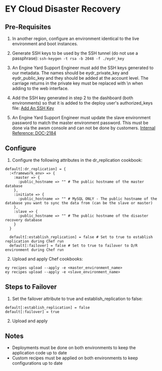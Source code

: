 EY Cloud Disaster Recovery
==========================

Pre-Requisites
-------------------
1) In another region, configure an environment identical to the live environment and boot instances.

2) Generate SSH keys to be used by the SSH tunnel (do not use a passphrase): `ssh-keygen -t rsa -b 2048 -f ./eydr_key`

3) An Engine Yard Support Engineer must add the SSH keys generated to our metadata.  The names should be eydr_private_key and eydr_public_key and they should be added at the account level.  The carriage returns in the private key must be replaced with \n when adding to the web interface.

4) Add the SSH key generated in step 2 to the dashboard (both environments) so that it is added to the deploy user's authorized_keys file:  [Add An SSH Key](https://support.cloud.engineyard.com/hc/en-us/articles/205407248-Add-an-SSH-Key)

5) An Engine Yard Support Engineer must update the slave environment password to match the master environment password.  This must be done via the awsm console and can not be done by customers. [Internal Reference: DOC-2184](https://engineyard.jiveon.com/docs/DOC-2184)

Configure
---------
1) Configure the following attributes in the dr_replication cookbook:

```
default[:dr_replication] = {
  :<framework_env> => {
    :master => {
      :public_hostname => "" # The public hostname of the master database
    },
    :initiate => {
      :public_hostname => "" # MySQL ONLY - The public hostname of the database you want to sync the data from (can be the slave or master)
    },
    :slave => {
      :public_hostname => "" # The public hostname of the disaster recovery database
    }
  }

  default[:establish_replication] = false # Set to true to establish replication during Chef run
  default[:failover] = false # Set to true to failover to D/R environment during Chef run
```

2) Upload and apply Chef cookbooks:

```
ey recipes upload --apply -e <master_environment_name>
ey recipes upload --apply -e <slave_environment_name>
```

Steps to Failover
-----------------
1) Set the failover attribute to true and establish_replication to false:

```
default[:establish_replication] = false
default[:failover] = true
```

2) Upload and apply

Notes
-----
* Deployments must be done on both environments to keep the application code up to date
* Custom recipes must be applied on both environments to keep configurations up to date
